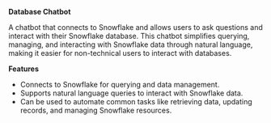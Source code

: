 **Database Chatbot**

A chatbot that connects to Snowflake and allows users to ask questions and interact with their Snowflake database. This chatbot simplifies querying, managing, and interacting with Snowflake data through natural language, making it easier for non-technical users to interact with databases.

**Features**

- Connects to Snowflake for querying and data management.
- Supports natural language queries to interact with Snowflake data.
- Can be used to automate common tasks like retrieving data, updating records, and managing Snowflake resources.
